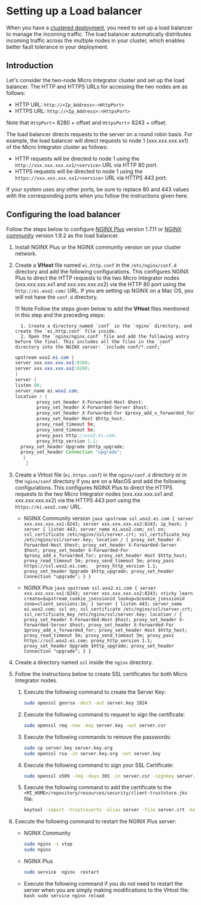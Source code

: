 # Setting up a Load balancer

When you have a [clustered deployment](../deploying_wso2_ei), you need to set up a load balancer to manage the incoming traffic. The load balancer automatically distributes incoming traffic across the
multiple nodes in your cluster, which enables better fault tolerance in your deployment.

## Introduction

Let's consider the two-node Micro Integrator cluster and set up the load balancer. The HTTP and HTTPS URLs for accessing the two nodes are as follows:

-	HTTP URL: `http://<Ip_Address>:<HttpPort>`
-	HTTPS URL: `http://<Ip_Address>:<HttpsPort>`

Note that `HttpPort`= 8280 + offset and `HttpsPort`= 8243 + offset.

The load balancer directs requests to the server on a round robin basis. For example, the load balancer will direct requests to node 1 (xxx.xxx.xxx.xx1) of the Micro Integrator cluster as follows:

-   HTTP requests will be directed to node 1 using the `http://xxx.xxx.xxx.xx1/<service>` URL via HTTP 80 port.
-   HTTPS requests will be directed to node 1 using the `https://xxx.xxx.xxx.xx1/<service>` URL via HTTPS 443 port.

If your system uses any other ports, be sure to replace 80 and 443 values with the corresponding ports when you follow the instructions given here.

## Configuring the load balancer

Follow the steps below to configure [NGINX
Plus](https://www.nginx.com/products/) version 1.7.11 or [NGINX
community](http://nginx.org/) version 1.9.2 as the load balancer.

1.  Install NGINX Plus or the NGINX community version on your cluster
    network.
2.  Create a **VHost** file named `ei.http.conf` in the `/etc/nginx/conf.d` directory and add the
    following configurations. This configures NGINX Plus to direct the HTTP requests to the two
    Micro Integrator nodes (xxx.xxx.xxx.xx1 and xxx.xxx.xxx.xx2) via the HTTP 80 port using
    the `http://ei.wso2.com/` URL. If you are setting up NGINX on a Mac OS, you will not have the `conf.d` directory.

    !!! Note
    	  Follow the steps given below to add the **VHost** files mentioned in this step and the preceding steps:

    	  1. Create a directory named `conf` in the `nginx` directory, and create the `ei.http.conf` file inside.
    	  2. Open the `nginx/nginx.conf` file and add the following entry before the final. This includes all the files in the `conf` directory into the NGINX server: `include conf/*.conf;`

	 ```java
	 upstream wso2.ei.com {
     server xxx.xxx.xxx.xx1:8280;
     server xxx.xxx.xxx.xx2:8280;
	 }
	 server {
     listen 80;
     server_name ei.wso2.com;
     location / {
			 proxy_set_header X-Forwarded-Host $host;
			 proxy_set_header X-Forwarded-Server $host;
			 proxy_set_header X-Forwarded-For $proxy_add_x_forwarded_for;
			 proxy_set_header Host $http_host;
			 proxy_read_timeout 5m;
			 proxy_send_timeout 5m;
			 proxy_pass http://wso2.ei.com;
			 proxy_http_version 1.1;
       proxy_set_header Upgrade $http_upgrade;
       proxy_set_header Connection "upgrade";
      	}
	     }
	 ```

3. Create a VHost file (`ei.https.conf`) in the `nginx/conf.d` directory or in the `nginx/conf` directory if you are on a MacOS and add the following configurations. This configures NGINX Plus to direct the HTTPS requests to the two Micro Integrator nodes (xxx.xxx.xxx.xx1 and xxx.xxx.xxx.xx2) via the HTTPS 443 port using the `https://ei.wso2.com/` URL.
	 -	NGINX Community version
			```java
			upstream ssl.wso2.ei.com {
			server xxx.xxx.xxx.xx1:8243;
			server xxx.xxx.xxx.xx2:8243;
			ip_hash;
			}  
			server {
				listen 443;
				server_name ei.wso2.com;
				ssl on;
				ssl_certificate /etc/nginx/ssl/server.crt;
				ssl_certificate_key /etc/nginx/ssl/server.key;
				location / {
					proxy_set_header X-Forwarded-Host $host;
					proxy_set_header X-Forwarded-Server $host;
					proxy_set_header X-Forwarded-For $proxy_add_x_forwarded_for;
					proxy_set_header Host $http_host;
					proxy_read_timeout 5m;
					proxy_send_timeout 5m;
					proxy_pass https://ssl.wso2.ei.com;  
					proxy_http_version 1.1;
					proxy_set_header Upgrade $http_upgrade;
					proxy_set_header Connection "upgrade";
						}
					}
			```

	  -	NGINX Plus
			```java
			upstream ssl.wso2.ei.com {
	    		server xxx.xxx.xxx.xx1:8243;
	    		server xxx.xxx.xxx.xx2:8243;
	            	sticky learn create=$upstream_cookie_jsessionid
	            	lookup=$cookie_jsessionid
	            	zone=client_sessions:1m;
						}
						server {
							listen 443;
	    		server_name ei.wso2.com;
	    		ssl on;
	    		ssl_certificate /etc/nginx/ssl/server.crt;
	    		ssl_certificate_key /etc/nginx/ssl/server.key;
	    		location / {
					proxy_set_header X-Forwarded-Host $host;
					proxy_set_header X-Forwarded-Server $host;
					proxy_set_header X-Forwarded-For $proxy_add_x_forwarded_for;
					proxy_set_header Host $http_host;
					proxy_read_timeout 5m;
					proxy_send_timeout 5m;
	               proxy_pass https://ssl.wso2.ei.com;
	               proxy_http_version 1.1;
	               proxy_set_header Upgrade $http_upgrade;
	               proxy_set_header Connection "upgrade";
	        	}
				}
			```

4. Create a directory named `ssl` inside the `nginx` directory.
5. Follow the instructions below to create SSL certificates for both Micro Integrator nodes.

	 1. Execute the following command to create the Server Key:

		  ```bash
		  sudo openssl genrsa -des3 -out server.key 1024
		  ```

	 2. Execute the following command to request to sign the certificate:

		  ```bash
		  sudo openssl req -new -key server.key -out server.csr
		  ```

	 3. Execute the following commands to remove the passwords:

		  ```bash
		  sudo cp server.key server.key.org
		  sudo openssl rsa -in server.key.org -out server.key
		  ```

	 4. Execute the following command to sign your SSL Certificate:

		  ```bash
		  sudo openssl x509 -req -days 365 -in server.csr -signkey server.key -out server.crt
		  ```

	 5. Execute the following command to add the certificate to the `<MI_HOME>/repository/resources/security/client-truststore.jks` file:

		  ```bash
		  keytool -import -trustcacerts -alias server -file server.crt -keystore client-truststore.jks
		  ```

6. Execute the following command to restart the NGINX Plus server:

	 -	NGINX Community

	  	```bash
	  	sudo nginx -s stop
	  	sudo nginx
	  	```

	 -	NGINX Plus

	  	```bash
	  	sudo service  nginx  restart
	  	```

	 -	Execute the following command if you do not need to restart the server when you are simply making modifications to the VHost file:
			```bash
			sudo service nginx reload
			```
